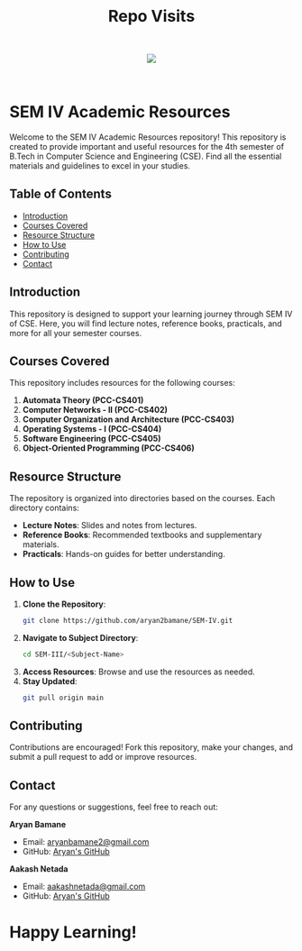 <br>
<div align="center">

<h1 align="center"> Repo Visits </h1>

<br>
<p align="center">
<a href="https://visitorbadge.io/status?path=https%3A%2F%2Fgithub.com%2Faryan2bamane%2FSEM-IV"><img src="https://api.visitorbadge.io/api/visitors?path=https%3A%2F%2Fgithub.com%2Faryan2bamane%2FSEM-IV&label=Repo%20Visits&countColor=%231e1e1e" /></a></p>
</div>
<br>

# SEM IV Academic Resources

Welcome to the SEM IV Academic Resources repository! This repository is created to provide important and useful resources for the 4th semester of B.Tech in Computer Science and Engineering (CSE). Find all the essential materials and guidelines to excel in your studies.

## Table of Contents

- [Introduction](#introduction)
- [Courses Covered](#courses-covered)
- [Resource Structure](#resource-structure)
- [How to Use](#how-to-use)
- [Contributing](#contributing)
- [Contact](#contact)

## Introduction

This repository is designed to support your learning journey through SEM IV of CSE. Here, you will find lecture notes, reference books, practicals, and more for all your semester courses.

## Courses Covered

This repository includes resources for the following courses:

1. **Automata Theory (PCC-CS401)**
2. **Computer Networks - II (PCC-CS402)**
3. **Computer Organization and Architecture (PCC-CS403)**
4. **Operating Systems - I (PCC-CS404)**
5. **Software Engineering (PCC-CS405)**
6. **Object-Oriented Programming (PCC-CS406)**

## Resource Structure

The repository is organized into directories based on the courses. Each directory contains:

- **Lecture Notes**: Slides and notes from lectures.
- **Reference Books**: Recommended textbooks and supplementary materials.
- **Practicals**: Hands-on guides for better understanding.

## How to Use

1. **Clone the Repository**:
   ```sh
   git clone https://github.com/aryan2bamane/SEM-IV.git
   ```
2. **Navigate to Subject Directory**:
   ```sh
   cd SEM-III/<Subject-Name>
   ```
3. **Access Resources**: Browse and use the resources as needed.
4. **Stay Updated**:
   ```sh
   git pull origin main
   ```

## Contributing

Contributions are encouraged! Fork this repository, make your changes, and submit a pull request to add or improve resources.

## Contact

For any questions or suggestions, feel free to reach out:

**Aryan Bamane**
- Email: aryanbamane2@gmail.com
- GitHub: [Aryan's GitHub](https://github.com/aryan2bamane)

**Aakash Netada**
- Email: aakashnetada@gmail.com
- GitHub: [Aryan's GitHub](https://github.com/aakashnetada)

# Happy Learning!
